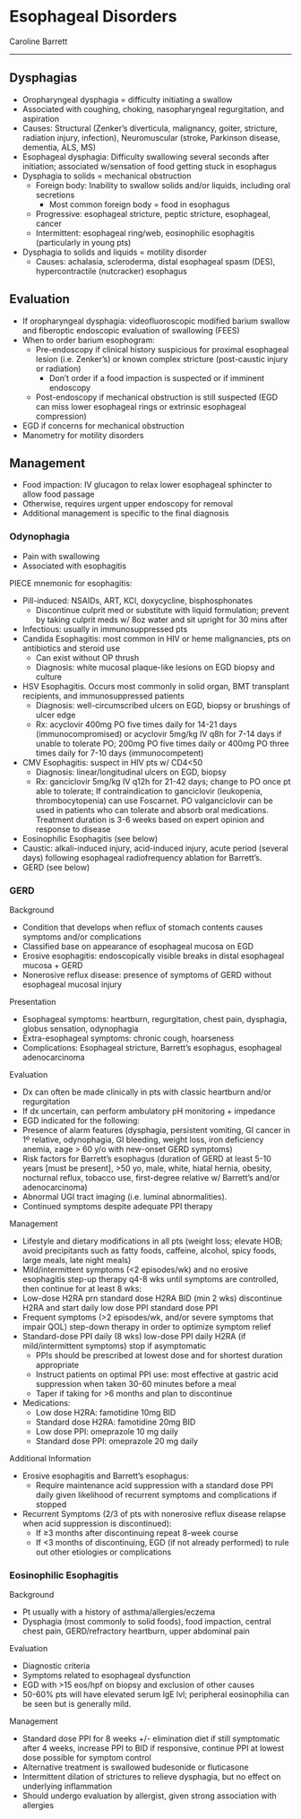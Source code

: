 # Esophageal Disorders 

Caroline Barrett

---

## Dysphagias

- Oropharyngeal dysphagia = difficulty initiating a swallow
- Associated with coughing, choking, nasopharyngeal regurgitation, and
    aspiration
- Causes: Structural (Zenker’s diverticula, malignancy, goiter,
    stricture, radiation injury, infection), Neuromuscular (stroke,
    Parkinson disease, dementia, ALS, MS)
- Esophageal dysphagia: Difficulty swallowing several seconds after
    initiation; associated w/sensation of food getting stuck in
    esophagus
- Dysphagia to solids = mechanical obstruction
    - Foreign body: Inability to swallow solids and/or liquids,
        including oral secretions
        - Most common foreign body = food in esophagus
    - Progressive: esophageal stricture, peptic stricture, esophageal,
        cancer
    - Intermittent: esophageal ring/web, eosinophilic esophagitis
        (particularly in young pts)
- Dysphagia to solids and liquids = motility disorder
    - Causes: achalasia, scleroderma, distal esophageal spasm (DES),
        hypercontractile (nutcracker) esophagus

## Evaluation

- If oropharyngeal dysphagia: videofluoroscopic modified barium
    swallow and fiberoptic endoscopic evaluation of swallowing (FEES)
- When to order barium esophogram:
    - Pre-endoscopy if clinical history suspicious for proximal esophageal
        lesion (i.e. Zenker’s) or known complex stricture (post-caustic
        injury or radiation)
        - Don’t order if a food impaction is suspected or if imminent
            endoscopy
    - Post-endoscopy if mechanical obstruction is still suspected (EGD can
        miss lower esophageal rings or extrinsic esophageal compression)
- EGD if concerns for mechanical obstruction
- Manometry for motility disorders

## Management

- Food impaction: IV glucagon to relax lower esophageal sphincter to
    allow food passage
- Otherwise, requires urgent upper endoscopy for removal
- Additional management is specific to the final diagnosis

### Odynophagia

- Pain with swallowing
- Associated with esophagitis

PIECE mnemonic for esophagitis:

- Pill-induced: NSAIDs, ART, KCl, doxycycline, bisphosphonates
    - Discontinue culprit med or substitute with liquid formulation;
    prevent by taking culprit meds w/ 8oz water and sit upright for 30
    mins after
- Infectious: usually in immunosuppressed pts
- Candida Esophagitis: most common in HIV or heme malignancies, pts on
    antibiotics and steroid use
    - Can exist without OP thrush
    - Diagnosis: white mucosal plaque-like lesions on EGD biopsy and
        culture
- HSV Esophagitis. Occurs most commonly in solid organ, BMT transplant
    recipients, and immunosuppressed patients
    - Diagnosis: well-circumscribed ulcers on EGD, biopsy or brushings
        of ulcer edge
    - Rx: acyclovir 400mg PO five times daily for 14-21 days
        (immunocompromised) or acyclovir 5mg/kg IV q8h for 7-14 days if
        unable to tolerate PO; 200mg PO five times daily or 400mg PO
        three times daily for 7-10 days (immunocompetent)
- CMV Esophagitis: suspect in HIV pts w/ CD4\<50
    - Diagnosis: linear/longitudinal ulcers on EGD, biopsy
    - Rx: ganciclovir 5mg/kg IV q12h for 21-42 days; change to PO once
        pt able to tolerate; If contraindication to ganciclovir
        (leukopenia, thrombocytopenia) can use Foscarnet. PO
        valganciclovir can be used in patients who can tolerate and
        absorb oral medications. Treatment duration is 3-6 weeks based
        on expert opinion and response to disease
- Eosinophilic Esophagitis (see below)
- Caustic: alkali-induced injury, acid-induced injury, acute period
    (several days) following esophageal radiofrequency ablation for
    Barrett’s.
- GERD (see below)

### GERD

Background

- Condition that develops when reflux of stomach contents causes
    symptoms and/or complications
- Classified base on appearance of esophageal mucosa on EGD
- Erosive esophagitis: endoscopically visible breaks in distal
    esophageal mucosa + GERD
- Nonerosive reflux disease: presence of symptoms of GERD without
    esophageal mucosal injury

Presentation

- Esophageal symptoms: heartburn, regurgitation, chest pain,
    dysphagia, globus sensation, odynophagia
- Extra-esophageal symptoms: chronic cough, hoarseness
- Complications: Esophageal stricture, Barrett’s esophagus, esophageal
    adenocarcinoma

Evaluation

- Dx can often be made clinically in pts with classic heartburn and/or
    regurgitation
- If dx uncertain, can perform ambulatory pH monitoring + impedance
- EGD indicated for the following:
- Presence of alarm features (dysphagia, persistent vomiting, GI
    cancer in 1º relative, odynophagia, GI bleeding, weight loss, iron
    deficiency anemia, ≥age \> 60 y/o with new-onset GERD symptoms)
- Risk factors for Barrett’s esophagus (duration of GERD at least 5-10
    years \[must be present\], \>50 yo, male, white, hiatal hernia,
    obesity, nocturnal reflux, tobacco use, first-degree relative w/
    Barrett’s and/or adenocarcinoma)
- Abnormal UGI tract imaging (i.e. luminal abnormalities).
- Continued symptoms despite adequate PPI therapy

Management

- Lifestyle and dietary modifications in all pts (weight loss; elevate
    HOB; avoid precipitants such as fatty foods, caffeine, alcohol,
    spicy foods, large meals, late night meals)
- Mild/intermittent symptoms (\<2 episodes/wk) and no erosive
    esophagitis step-up therapy q4-8 wks until symptoms are controlled,
    then continue for at least 8 wks:
- Low-dose H2RA prn standard dose H2RA BID (min 2 wks) discontinue
    H2RA and start daily low dose PPI standard dose PPI
- Frequent symptoms (\>2 episodes/wk, and/or severe symptoms that
    impair QOL) step-down therapy in order to optimize symptom relief
- Standard-dose PPI daily (8 wks) low-dose PPI daily H2RA (if
    mild/intermittent symptoms) stop if asymptomatic
    - PPIs should be prescribed at lowest dose and for shortest
        duration appropriate
    - Instruct patients on optimal PPI use: most effective at gastric
        acid suppression when taken 30-60 minutes before a meal
    - Taper if taking for \>6 months and plan to discontinue
- Medications:
    - Low dose H2RA: famotidine 10mg BID
    - Standard dose H2RA: famotidine 20mg BID
    - Low dose PPI: omeprazole 10 mg daily
    - Standard dose PPI: omeprazole 20 mg daily

Additional Information

- Erosive esophagitis and Barrett’s esophagus:
    - Require maintenance acid suppression with a standard dose PPI daily
        given likelihood of recurrent symptoms and complications if stopped
- Recurrent Symptoms (2/3 of pts with nonerosive reflux disease
    relapse when acid suppression is discontinued):
    - If ≥3 months after discontinuing repeat 8-week course
    - If <3 months of discontinuing, EGD (if not already performed) to
        rule out other etiologies or complications

### Eosinophilic Esophagitis

Background

- Pt usually with a history of asthma/allergies/eczema
- Dysphagia (most commonly to solid foods), food impaction, central
    chest pain, GERD/refractory heartburn, upper abdominal pain

Evaluation

- Diagnostic criteria
- Symptoms related to esophageal dysfunction
- EGD with >15 eos/hpf on biopsy and exclusion of other causes
- 50-60% pts will have elevated serum IgE lvl; peripheral eosinophilia
    can be seen but is generally mild.

Management

- Standard dose PPI for 8 weeks +/- elimination diet if still
    symptomatic after 4 weeks, increase PPI to BID if responsive,
    continue PPI at lowest dose possible for symptom control
- Alternative treatment is swallowed budesonide or fluticasone
- Intermittent dilation of strictures to relieve dysphagia, but no
    effect on underlying inflammation
- Should undergo evaluation by allergist, given strong association
    with allergies
